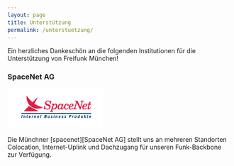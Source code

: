 ```yaml
---
layout: page
title: Unterstützung
permalink: /unterstuetzung/
---
```


Ein herzliches Dankeschön an die folgenden Institutionen für die Unterstützung
von Freifunk München!

### SpaceNet AG

![spacenet](/assets/unterstuetzung/logo_spacenet.png)

Die Münchner [spacenet][SpaceNet AG] stellt uns an mehreren Standorten
Colocation, Internet-Uplink und Dachzugang für unseren Funk-Backbone
zur Verfügung.

[spacenet]: https://www.space.net/
[kontakt]: /kontakt/
